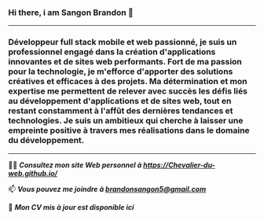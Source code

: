 ### Hi there, i am Sangon Brandon 👋
------------------------------------------------
### Développeur full stack mobile et web passionné, je suis un professionnel engagé dans la création d'applications innovantes et de sites web performants. Fort de ma passion pour la technologie, je m'efforce d'apporter des solutions créatives et efficaces à des projets. Ma détermination et mon expertise me permettent de relever avec succès les défis liés au développement d'applications et de sites web, tout en restant constamment à l'affût des dernières tendances et technologies. Je suis un  ambitieux qui cherche à laisser une empreinte positive à travers mes réalisations dans le domaine du développement.

-------------------------------------------
👨‍💻 ***Consultez mon site Web personnel à https://Chevalier-du-web.github.io/***

📫 ***Vous pouvez me joindre à brandonsangon5@gmail.com***

📜 ***Mon CV mis à jour est disponible ici***

<!--
**Chevalier-du-web/Chevalier-du-web** is a ✨ _special_ ✨ repository because its `README.md` (this file) appears on your GitHub profile.


Here are some ideas to get you started:

- 🔭 I’m currently working on ...
- 🌱 I’m currently learning ...
- 👯 I’m looking to collaborate on ...
- 🤔 I’m looking for help with ...
- 💬 Ask me about ...
- 📫 How to reach me: ...
- 😄 Pronouns: ...
- ⚡ Fun fact: ...
-->

